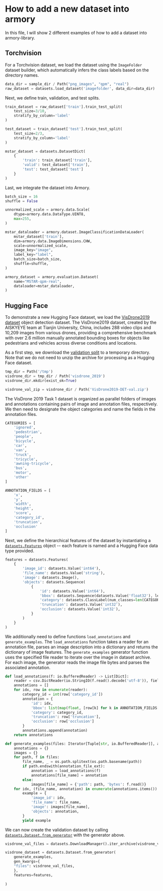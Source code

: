 # How to add a new dataset into armory

In this file, I will show 2 different examples of how to add a dataset into armory-library.

## Torchvision

For a Torchvision dataset, we load the dataset using the `ImageFolder` dataset builder, which automatically infers the class labels based on the directory names.
```python
data_dir = sample_dir / Path("png_images", "qpm", "real")
raw_dataset = datasets.load_dataset('imagefolder', data_dir=data_dir)
```

Next, we define train, validation, and test splits.
```python
train_dataset = raw_dataset['train'].train_test_split(
    test_size=3/10,
    stratify_by_column='label'
)

test_dataset = train_dataset['test'].train_test_split(
    test_size=2/3,
    stratify_by_column='label'
)

mstar_dataset = datasets.DatasetDict(
    {
        'train': train_dataset['train'],
        'valid': test_dataset['train'],
        'test': test_dataset['test']
    }
)
```

Last, we integrate the dataset into Armory.
```python
batch_size = 16
shuffle = False

unnormalized_scale = armory.data.Scale(
    dtype=armory.data.DataType.UINT8,
    max=255,
)

mstar_dataloader = armory.dataset.ImageClassificationDataLoader(
    mstar_dataset['train'],
    dim=armory.data.ImageDimensions.CHW,
    scale=unnormalized_scale,
    image_key="image",
    label_key="label",
    batch_size=batch_size,
    shuffle=shuffle,
)

armory_dataset = armory.evaluation.Dataset(
    name="MSTAR-qpm-real",
    dataloader=mstar_dataloader,
)
```

## Hugging Face

To demonstrate a new Hugging Face dataset, we load the [VisDrone2019 dataset](https://github.com/VisDrone/VisDrone-Dataset) object detection dataset. The VisDrone2019 dataset, created by the AISKYEYE team at Tianjin University, China, includes 288 video clips and 10,209 images from various drones, providing a comprehensive benchmark with over 2.6 million manually annotated bounding boxes for objects like pedestrians and vehicles across diverse conditions and locations.

As a first step, we download the [validation split](https://drive.google.com/file/d/1bxK5zgLn0_L8x276eKkuYA_FzwCIjb59/view?usp=sharing) to a temporary directory. Note that we do not need to unzip the archive for processing as a Hugging Face dataset.
```python
tmp_dir = Path('/tmp')
visdrone_dir = tmp_dir / Path('visdrone_2019')
visdrone_dir.mkdir(exist_ok=True)

visdrone_val_zip = visdrone_dir / Path('VisDrone2019-DET-val.zip')
```
The VisDrone 2019 Task 1 dataset is organized as parallel folders of images and annotations containing pairs of image and annotation files, respectively. We then need to designate the object categories and name the fields in the annotation files.
```python
CATEGORIES = [
    'ignored',
    'pedestrian',
    'people',
    'bicycle',
    'car',
    'van',
    'truck',
    'tricycle',
    'awning-tricycle',
    'bus',
    'motor',
    'other'
]

ANNOTATION_FIELDS = [
    'x',
    'y',
    'width',
    'height',
    'score',
    'category_id',
    'truncation',
    'occlusion'
]
```

Next, we define the hierarchical features of the dataset by instantiating a [`datasets.Features`](https://huggingface.co/docs/datasets/v2.19.0/en/package_reference/main_classes#datasets.Features) object -- each feature is named and a Hugging Face data type provided.
```python
features = datasets.Features(
    {
        'image_id': datasets.Value('int64'),
        'file_name': datasets.Value('string'),
        'image': datasets.Image(),
        'objects': datasets.Sequence(
            {
                'id': datasets.Value('int64'),
                'bbox': datasets.Sequence(datasets.Value('float32'), length=4),
                'category': datasets.ClassLabel(num_classes=len(CATEGORIES), names=CATEGORIES),
                'truncation': datasets.Value('int32'),
                'occlusion': datasets.Value('int32'),
            }
        )
    }
)
```

We additionally need to define functions `load_annotations` and `generate_examples`. The `load_annotations` function takes a reader for an annotation file, parses an image description into a dictionary and returns the dictionary of image features. The `generate_examples` generator function uses the specified file reader to iterate over the image in dataset archive. For each image, the generator reads the image file bytes and parses
the associated annotation.

```python
def load_annotations(f: io.BufferedReader) -> List[Dict]:
    reader = csv.DictReader(io.StringIO(f.read().decode('utf-8')), fieldnames=ANNOTATION_FIELDS)
    annotations = []
    for idx, row in enumerate(reader):
        category_id = int(row['category_id'])
        annotation = {
            'id': idx,
            'bbox': list(map(float, [row[k] for k in ANNOTATION_FIELDS[:4]])),
            'category': category_id,
            'truncation': row['truncation'],
            'occlusion': row['occlusion']
        }
        annotations.append(annotation)
    return annotations

def generate_examples(files: Iterator[Tuple[str, io.BufferedReader]], annotation_file_ext:str ='.txt') -> Iterator[Dict[str, object]]:
    annotations = {}
    images = {}
    for path, f in files:
        file_name, _ = os.path.splitext(os.path.basename(path))
        if path.endswith(annotation_file_ext):
            annotation = load_annotations(f)
            annotations[file_name] = annotation
        else:
            images[file_name] = {'path': path, 'bytes': f.read()}
    for idx, (file_name, annotation) in enumerate(annotations.items()):
        example = {
            'image_id': idx,
            'file_name': file_name,
            'image': images[file_name],
            'objects': annotation,
        }
        yield example
```

We can now create the validation dataset by calling [`datasets.Dataset.from_generator`](https://huggingface.co/docs/datasets/v2.19.0/en/package_reference/main_classes#datasets.Dataset.from_generator) with the generator above.
```python
visdrone_val_files = datasets.DownloadManager().iter_archive(visdrone_val_zip)

visdrone_dataset = datasets.Dataset.from_generator(
    generate_examples,
    gen_kwargs={
    "files": visdrone_val_files,
    },
    features=features,
    
)
```
